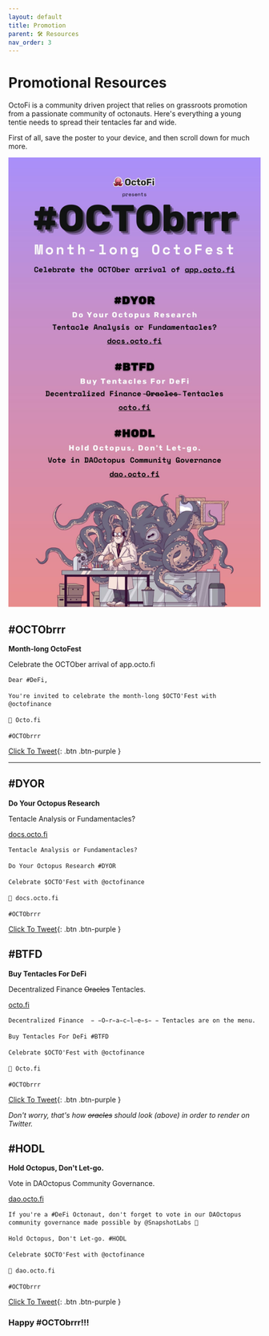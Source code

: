 ```yaml
---
layout: default
title: Promotion
parent: 🛠️ Resources 
nav_order: 3
---
```


# Promotional Resources

OctoFi is a community driven project that relies on grassroots promotion from a passionate community of octonauts. Here's everything a young tentie needs to spread their tentacles far and wide.

First of all, save the poster to your device, and then scroll down for much more.

![](/assets/images/octobrrr.jpg)

## \#OCTObrrr

**Month-long OctoFest**

Celebrate the OCTOber arrival of app.octo.fi

```
Dear #DeFi,

You're invited to celebrate the month-long $OCTO'Fest with @octofinance

🐙 Octo.fi

#OCTObrrr
```

[Click To Tweet](https://twitter.com/intent/tweet?text=Dear%20%23DeFi%2C%0A%0AYou%27re%20invited%20to%20celebrate%20the%20month-long%20%24OCTO%27Fest%20with%20%40octofinance%0A%0A%F0%9F%90%99%20Octo.fi%0A%0A%23OCTObrrr){: .btn .btn-purple }

---

## \#DYOR

**Do Your Octopus Research**

Tentacle Analysis or Fundamentacles?

[docs.octo.fi](https://docs.octo.fi)

```
Tentacle Analysis or Fundamentacles?

Do Your Octopus Research #DYOR

Celebrate $OCTO'Fest with @octofinance

🐙 docs.octo.fi

#OCTObrrr
```

[Click To Tweet](https://twitter.com/intent/tweet?text=Tentacle%20Analysis%20or%20Fundamentacles%3F%0D%0A%0D%0ADo%20Your%20Octopus%20Research%20%23DYOR%0D%0A%0D%0ACelebrate%20%24OCTO%27Fest%20with%20%40octofinance%0D%0A%0D%0A%F0%9F%90%99%20docs.octo.fi%0D%0A%0D%0A%23OCTObrrr){: .btn .btn-purple }

## \#BTFD

**Buy Tentacles For DeFi**

Decentralized Finance <s>Oracles</s> Tentacles.

[octo.fi](https://octo.fi)

```
Decentralized Finance  ̵ ̵O̵r̵a̵c̵l̵e̵s̵ ̵ Tentacles are on the menu.

Buy Tentacles For DeFi #BTFD

Celebrate $OCTO'Fest with @octofinance

🐙 Octo.fi

#OCTObrrr
```

[Click To Tweet](https://twitter.com/intent/tweet?text=Decentralized%20Finance%20%20%CC%B5%20%CC%B5O%CC%B5r%CC%B5a%CC%B5c%CC%B5l%CC%B5e%CC%B5s%CC%B5%20%CC%B5%20Tentacles%20are%20on%20the%20menu.%0D%0A%0D%0ABuy%20Tentacles%20For%20DeFi%20%23BTFD%0D%0A%0D%0ACelebrate%20%24OCTO%27Fest%20with%20%40octofinance%0D%0A%0D%0A%F0%9F%90%99%20Octo.fi%0D%0A%0D%0A%23OCTObrrr){: .btn .btn-purple }

*Don't worry, that's how <s>oracles</s> should look (above) in order to render on Twitter.*

## \#HODL

**Hold Octopus, Don't Let-go.**

Vote in DAOctopus Community Governance.

[dao.octo.fi](https://dao.octo.fi)

```
If you're a #DeFi Octonaut, don't forget to vote in our DAOctopus community governance made possible by @SnapshotLabs 🙌

Hold Octopus, Don't Let-go. #HODL

Celebrate $OCTO'Fest with @octofinance

🐙 dao.octo.fi

#OCTObrrr
```

[Click To Tweet](https://twitter.com/intent/tweet?text=If%20you%27re%20a%20%23DeFi%20Octonaut%2C%20don%27t%20forget%20to%20vote%20in%20our%20DAOctopus%20community%20governance%20made%20possible%20by%20%40SnapshotLabs%20%F0%9F%99%8C%0D%0A%0D%0AHold%20Octopus%2C%20Don%27t%20Let-go.%20%23HODL%0D%0A%0D%0ACelebrate%20%24OCTO%27Fest%20with%20%40octofinance%0D%0A%0D%0A%F0%9F%90%99%20dao.octo.fi%0D%0A%0D%0A%23OCTObrrr){: .btn .btn-purple }

### Happy \#OCTObrrr!!!
